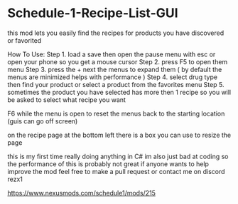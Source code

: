 # Schedule-1-Recipe-List-GUI

this mod lets you easily find the recipes for products you have discovered or favorited

How To Use:
Step 1.  load a save then open the pause menu with esc or open your phone so you get a mouse cursor
Step 2. press F5 to open them menu
Step 3. press the + next the menus to expand them ( by default the menus are minimized helps with performance )
Step 4. select drug type then find your product or select a product from the favorites menu
Step 5. sometimes the product you have selected has more then 1 recipe so you will be asked to select what recipe you want

F6 while the menu is open to reset the menus back to the starting location (guis can go off screen)

on the recipe page at the bottom left there is a box you can use to resize the page

this is my first time really doing anything in C# im also just bad at coding so the performance of this is probably not great if anyone wants to help improve the mod feel free to make a pull request or contact me on discord rezx1

https://www.nexusmods.com/schedule1/mods/215
